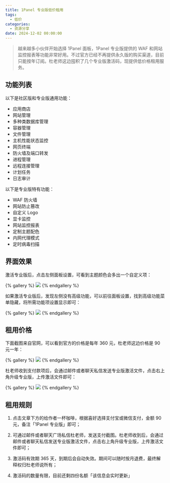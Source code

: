 ```yaml
---
title: 1Panel 专业版低价租用
tags:
  - 低价
categories:
  - 资源分享
date: 2024-12-02 00:00:00
---
```


> 越来越多小伙伴开始选择 1Panel 面板，1Panel 专业版提供的 WAF 和网站监控报表等功能非常好用。不过官方已经不再提供永久版的购买渠道，目前只能按年订阅。杜老师这边囤积了几个专业版激活码，现提供低价格租用服务。

<!-- more -->

## 功能列表

以下是社区版和专业版通用功能：

* 应用商店
* 网站管理
* 多种类数据库管理
* 容器管理
* 文件管理
* 主机性能状态监控
* 网页终端
* 防火墙及端口转发
* 进程管理
* 远程连接管理
* 计划任务
* 日志审计

以下是专业版特有功能：

* WAF 防火墙
* 网站防止篡改
* 自定义 Logo
* 显卡监控
* 网站监控报表
* 定制主题配色
* 内网代理模式
* 定时病毒扫描

## 界面效果

激活专业版后，点击左侧面板设置，可看到主题颜色会多出一个自定义项：

{% gallery %}
![](https://cdn.dusays.com/2024/12/774-1.jpg)
{% endgallery %}

如果激活专业版后，发现左侧没有高级功能，可以前往面板设置，找到高级功能菜单隐藏，将所需功能项设置显示即可：

{% gallery %}
![](https://cdn.dusays.com/2024/12/774-2.jpg)
{% endgallery %}

## 租用价格

下面截图来自官网，可以看到官方的价格是每年 360 元，杜老师这边价格是 90 元一年：

{% gallery %}
![](https://cdn.dusays.com/2024/12/774-3.jpg)
{% endgallery %}

杜老师收到支付款项后，会通过邮件或者聊天私信发送专业版激活文件，点击右上角升级专业版，上传激活文件即可：

{% gallery %}
![](https://cdn.dusays.com/2024/12/774-4.jpg)
{% endgallery %}

## 租用规则

1. 点击文章下方的给作者一杯咖啡，根据喜好选择支付宝或微信支付，金额 90 元，备注「1Panel 专业版」即可；

2. 可通过邮件或者聊天广场私信杜老师，发送支付截图。杜老师收到后，会通过邮件或者聊天私信发送专业版激活文件，点击右上角升级专业版，上传激活文件即可；

3. 激活码有效期 365 天，到期后会自动失效。期间可以随时按月退费，最终解释权归杜老师说所有；

4. 激活码的数量有限，目前还剩四份名额「该信息会实时更新」